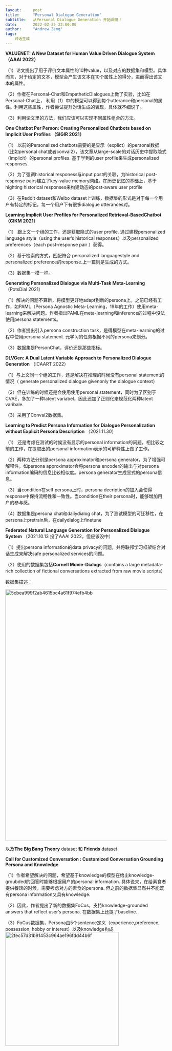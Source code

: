 ```yaml
---
layout:     post
title:      "Personal Dialogue Generation"
subtitle:   从Personal Dialogue Generation 开始调研！
date:       2022-02-25 22:00:00
author:     "Andrew Zeng"
tags:
    对话生成
---
```



**VALUENET: A New Dataset for Human Value Driven Dialogue System （AAAI 2022）**


（1）论文提出了用于评价文本属性的10种value，以及对应的数据集和模型。具体而言，对于给定的文本，模型会产生该文本在10个属性上的得分，进而得出该文本的属性。

（2）作者在Personal-Chat和EmpatheticDialogues上做了实验，比如在Personal-Chat上，
利用（1）中的模型可以得到每个utterance和personal的属性。利用这些属性，作者尝试提升对话生成的表现，具体就不细说了。

（3）利用论文里的方法，我们应该可以实现不同属性组合的方法。

**One Chatbot Per Person: Creating Personalized Chatbots based on Implicit User Profiles （SIGIR 2021）**


（1） 以前的Personalized chatbots需要的是显示（explict）的personal数据（比如personal chat或者convai2），该文章从large-scale的对话历史中提取隐式（implicit）的personal profiles. 基于学到的user profile来生成personalized responses.

（2）为了强调historical responess与input post的关联，为historical post-response pairs建立了key-value memory网络。在历史记忆的基础上，基于highting historical responses来构建动态的post-aware user profile

（3）在Reddit dataset和Weibo dataset上训练，数据集的形式是对于每一个用户有特定的标记，每一个用户下有很多dialogue utterances对。

**Learning Implicit User Profiles for Personalized Retrieval-BasedChatbot （CIKM 2021）**


（1） 跟上文一个组的工作，还是获取隐式的user profile. 通过建模personalized language style（using the user’s historical responses）以及personalized preferences（each post-response pair ）获得。

（2）基于检索的方式，匹配符合 personalized languagestyle and personalized preference的response.上一篇则是生成的方式。

（3）数据集一模一样。


**Generating Personalized Dialogue via Multi-Task Meta-Learning** （PotsDial 2021）

（1）解决的问题不算新，将模型更好地adapt到新的persona上。之前已经有工作，如PAML（Persona Agnostic Meta-Learning，19年的工作）使用meta-learning来解决问题。作者指出PAML在meta-learning和inference的过程中没法使用persona statements。

（2）作者提出引入persona construction task，是得模型在meta-learning的过程中使用persona statement. 元学习的任务根据不同的persona来划分。

（3）数据集是PersonChat，评价还是那些指标。

**DLVGen: A Dual Latent Variable Approach to Personalized Dialogue Generation** （ICAART 2022）

（1）与上文同一个组的工作，还是解决在推理的时候没有personal statement的情况（ generate  personalized  dialogue  givenonly the dialogue context）

（2）但在训练的时候还是会使用使用personal statement，同时为了区别于CVAE，多加了一种latent variabel，因此还加了正则化来规范化两种latent varibale.

（3）采用了Convai2数据集。

**Learning to Predict Persona Information for Dialogue Personalization without Explicit Persona Description** （2021.11.30）

（1） 还是考虑在测试的时候没有显示的personal information的问题，相比较之前的工作，在提取出的personal information表示的可解释性上做了工作。

（2）两种方法分别是persona approximator和persona generator，为了增强可解释性，如persona approximator会将persona encoder的输出与对persona information编码的信息比较相似度。persona generator生成显式的persona信息。

（3）当condition在self persona上时，persona decription的加入会使得response中保持流畅性和一致性。当condition在their persona时，能够增加用户的参与感。

（4）数据集是persona chat和dailydialog chat，为了测试模型的可迁移性，在persona上pretrain后，在dailydialog上finetune

**Federated Natural Language Generation for Personalized Dialogue System** （2021.10.13 投了AAAI 2022，但应该没中）

（1）提出persona information的data privacy的问题，并将联邦学习框架结合对话生成来解决safe personalized services的问题。

（2）使用的数据集包括**Cornell  Movie-Dialogs**（contains a large metadata-rich collection of fictional conversations extracted from raw movie scripts）

数据集描述：

<img width="784" alt="5cbea999f2ab4615bc4a61f974efb4bb" src="https://user-images.githubusercontent.com/47687248/155882426-d99b027a-794a-4bfa-a0de-dea495404373.png">

以及**The Big Bang Theory** dataset 和 **Friends** dataset

**Call for Customized Conversation : Customized Conversation Grounding Persona and Knowledge** 

（1）作者希望解决的问题，希望基于knowledge的模型在给出knowledge-groubded的回答时能够根据用户的personal information. 具体说来，在给素食者提供餐馆的时候，需要考虑对方的素食的persona. 但之前的数据集显然并不能既有persona information又具有knowledge.

（2）因此，作者提出了新的数据集FoCus，支持knowledge-grounded answers that reflect user’s persona. 在数据集上还提了baseline.

（3）FoCus数据集，Persona由5个sentence定义（experience,preference, possession, hobby or interest）以及knowledge构成
<img width="354" alt="2fec57d31b91453c964ae196fdd44b6f" src="https://user-images.githubusercontent.com/47687248/155882529-705c5820-7322-4ad1-8ae4-d602dd107642.png">

